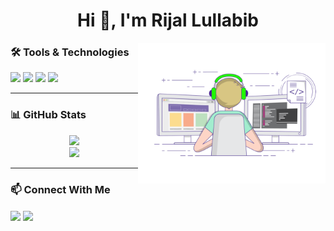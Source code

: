 <h1 align="center">Hi 👋, I'm Rijal Lullabib</h1>

<img align="right" alt="Coding" width="300" src="https://raw.githubusercontent.com/devSouvik/devSouvik/master/gif3.gif">

### 🛠️ Tools & Technologies

<p align="left">
  <img src="https://img.shields.io/badge/-Kotlin-0095D5?style=for-the-badge&logo=kotlin&logoColor=white"/>
  <img src="https://img.shields.io/badge/-Flutter-02569B?style=for-the-badge&logo=flutter"/>
  <img src="https://img.shields.io/badge/-TensorFlow-FE6F00?style=for-the-badge&logo=tensorflow&logoColor=white"/>
  <img src="https://img.shields.io/badge/-Firebase-FFCA28?style=for-the-badge&logo=firebase"/>
</p>

---

### 📊 GitHub Stats

<p align="center">
  <img src="https://github-readme-stats.vercel.app/api?username=rijal-lullabib07&show_icons=true&theme=radical"/>
  <br>
  <img src="https://github-readme-streak-stats.herokuapp.com/?user=rijal-lullabib07&theme=tokyonight"/>
</p>

---

### 📫 Connect With Me
<p align="left">
  <a href="https://www.linkedin.com/in/your-link" target="blank"><img align="center" src="https://img.shields.io/badge/-LinkedIn-0A66C2?style=for-the-badge&logo=linkedin&logoColor=white" /></a>
  <a href="https://www.instagram.com/your-ig" target="blank"><img align="center" src="https://img.shields.io/badge/-Instagram-E4405F?style=for-the-badge&logo=instagram&logoColor=white" /></a>
</p>
